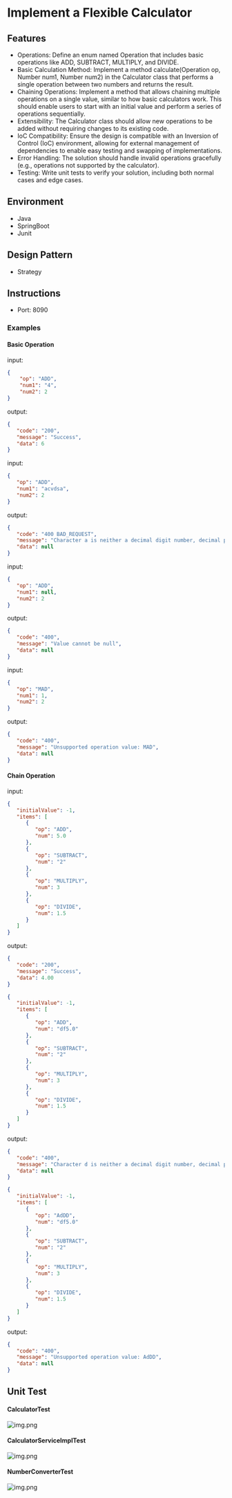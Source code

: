 # Implement a Flexible Calculator


## Features

- Operations: Define an enum named Operation that includes basic operations
like ADD, SUBTRACT, MULTIPLY, and DIVIDE.
-  Basic Calculation Method: Implement a method calculate(Operation op, Number
   num1, Number num2) in the Calculator class that performs a single operation between
   two numbers and returns the result.
-  Chaining Operations: Implement a method that allows chaining multiple operations on a
   single value, similar to how basic calculators work. This should enable users to start with an
   initial value and perform a series of operations sequentially.
-  Extensibility: The Calculator class should allow new operations to be added without
   requiring changes to its existing code.
-  IoC Compatibility: Ensure the design is compatible with an Inversion of Control (IoC)
   environment, allowing for external management of dependencies to enable easy testing and
   swapping of implementations.
-  Error Handling: The solution should handle invalid operations gracefully (e.g., operations not
   supported by the calculator).
-  Testing: Write unit tests to verify your solution, including both normal cases and edge cases.

## Environment
- Java
- SpringBoot
- Junit

## Design Pattern

- Strategy

## Instructions

- Port: 8090

### Examples

#### Basic Operation
input:
```json
{
    "op": "ADD",
    "num1": "4",
    "num2": 2
}
```
output:

```json
{
   "code": "200",
   "message": "Success",
   "data": 6
}
```

input:
```json
{
   "op": "ADD",
   "num1": "acvdsa",  
   "num2": 2
}
```
output:

```json
{
   "code": "400 BAD_REQUEST",
   "message": "Character a is neither a decimal digit number, decimal point, nor \"e\" notation exponential mark.",
   "data": null
}
```
input:
```json
{
   "op": "ADD",
   "num1": null,
   "num2": 2
}
```
output:

```json
{
   "code": "400",
   "message": "Value cannot be null",
   "data": null
}
```

input:
```json
{
   "op": "MAD",
   "num1": 1,
   "num2": 2
}
```
output:

```json
{
   "code": "400",
   "message": "Unsupported operation value: MAD",
   "data": null
}
```

#### Chain Operation
input:
```json
{
   "initialValue": -1,
   "items": [
      {
         "op": "ADD",
         "num": 5.0
      },
      {
         "op": "SUBTRACT",
         "num": "2"
      },
      {
         "op": "MULTIPLY",
         "num": 3
      },
      {
         "op": "DIVIDE",
         "num": 1.5
      }
   ]
}
```
output:

```json
{
   "code": "200",
   "message": "Success",
   "data": 4.00
}
```

```json
{
   "initialValue": -1,
   "items": [
      {
         "op": "ADD",
         "num": "df5.0"
      },
      {
         "op": "SUBTRACT",
         "num": "2"
      },
      {
         "op": "MULTIPLY",
         "num": 3
      },
      {
         "op": "DIVIDE",
         "num": 1.5
      }
   ]
}
```
output:

```json
{
   "code": "400",
   "message": "Character d is neither a decimal digit number, decimal point, nor \"e\" notation exponential mark.",
   "data": null
}
```

```json
{
   "initialValue": -1,
   "items": [
      {
         "op": "AdDD",
         "num": "df5.0"
      },
      {
         "op": "SUBTRACT",
         "num": "2"
      },
      {
         "op": "MULTIPLY",
         "num": 3
      },
      {
         "op": "DIVIDE",
         "num": 1.5
      }
   ]
}
```
output:

```json
{
   "code": "400",
   "message": "Unsupported operation value: AdDD",
   "data": null
}
```


## Unit Test

#### CalculatorTest

![img.png](img/CalculatorTest.png)

#### CalculatorServiceImplTest
![img.png](img/CalculatorServiceImplTest.png)

#### NumberConverterTest
![img.png](img/NumberConverterTest.png)

